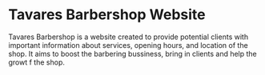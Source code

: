# Tavares Barbershop Website 

Tavares Barbershop is a website created to provide potential clients with important information about services, opening hours, and location of the shop. It aims to boost the barbering bussiness, bring in clients and help the growt f the shop.

